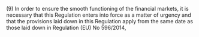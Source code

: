 (9) In order to ensure the smooth functioning of the financial markets, it is necessary that this Regulation enters into force as a matter of urgency and that the provisions laid down in this Regulation apply from the same date as those laid down in Regulation (EU) No 596/2014,